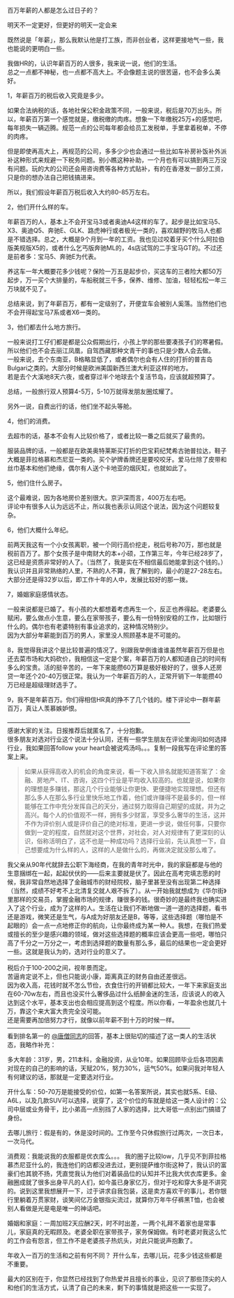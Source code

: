 百万年薪的人都是怎么过日子的？

明天不一定更好，但更好的明天一定会来  

既然说是「年薪」，那么我默认他是打工族，而非创业者，这样更接地气一些，我也能说的更明白一些。  
  
我做HR的，认识年薪百万的人很多，我来说一说，他们的生活。  
总之一点都不神秘，也一点都不高大上。不会像题主说的很苦逼，也不会多么美好。  
  
1，年薪百万的税后收入究竟是多少。  
  
如果合法纳税的话，各地社保公积金政策不同，一般来说，税后是70万出头。所以，年薪百万第一个感觉就是，缴税缴的肉疼。想象一下年缴税25万+的感觉吧，每年损失一辆迈腾。规范一点的公司每年都会给员工发税单，手里拿着税单，不停的肉疼。  
  
但是即使再高大上，再规范的公司，多多少少也会通过一些比如车补房补饭补外派补这种形式来规避一下税务问题。别小瞧这种补助，一个月也有可以搞到两三万没有问题。玩的大的公司还会用咨询费等各种方式贴补，有的在香港发一部分工资，只是你的想办法自己把钱搞进来。  
  
所以，我们假设年薪百万税后收入大约80-85万左右。  
  
  
2，他们开什么样的车。  
  
年薪百万的人，基本上不会开宝马3或者奥迪A4这样的车了。起步是比如宝马5、X3、奥迪Q5、奔驰E、GLK、路虎神行或者极光一类的，喜欢越野的牧马人也都是不错选择。总之，大概是9个月到一年的工资。我也见过咬着牙买个什么阿拉伯版美规版X5的，或者什么乞丐版奔驰ML的，4s店试驾的二手宝马GT的。不过还是前者多：宝马5、奔驰E为代表。  
  
养这车一年大概要花多少钱呢？保险一万五是起步价，买这车的三者险大都50万起步，万一买个大排量的，车船税就三千多，保养、维修、加油，轻轻松松一年三万块就不见了。  
  
总结来说，到了年薪百万，都有一定级别了，开便宜车会被别人奚落。当然他们也不会开得起宝马7系或者X6一类的。  
  
3，他们都去什么地方旅行。  
  
一般来说打工仔们都是都是公众假期出行，小孩上学的那些要凑孩子们的寒暑假。所以他们也不会去丽江凤凰，自驾西藏那种文青干的事也只是少数人会去做。  
一般来说，去个东南亚，B格略显低了，或者偶尔也会有人住的打折的普吉岛Bulgari之类的。大部分时候是欧洲美国新西兰澳大利亚这样的地方。  
若是去个大溪地8天六夜，或者穿过半个地球去个复活节岛，应该就超预算了。  
  
总结，一般旅行双人预算4-5万，5-10万就得发朋友圈炫耀了。  
  
另外一说，自费出行的话，他们坐不起头等舱。  
  
4，他们的消费。  
  
去超市的话，基本不会有人比较价格了，或者比较一番之后就买了最贵的。  
  
服装品牌的话，一般都是在欧美奥特莱斯买打折的巴宝莉纪梵希古驰普拉达，鞋子大概是菲拉格慕和杰尼亚一类的。买个驴牌香牌还是要咬咬牙。爱马仕除了皮带和丝巾基本和他们绝缘，偶尔有人送个卡地亚的烟灰缸，也就如此了。  
  
5，他们住什么房子。  
  
这个最难说，因为各地房价差别很大。京沪深而言，400万左右吧。  
评论中有很多人认为远远不止，所以我也表示认同这个说法，因为这个问题较复杂。  
  
6，他们大概什么年纪。  
  
前两天我这有一个小女孩离职，被一个同行高价挖走，税后号称70万，那也就是税前百万了。那个女孩子是中南财大的本+小硕，工作第三年，今年已经28岁了，这已经是资质非常好的人了。（当然了，我是实在不相信最后她能拿到这个钱的。）  
我认识并且非常熟络的人里，不熟的人不算，我了解到的，最小的是27-28左右。大部分还是得32岁以后，即工作十年的人中，发展比较好的那一拨。  
  
7，婚姻家庭感情状态。  
  
一般来说都是已婚了。有小孩的大都想着考虑再生一个，反正也养得起。老婆要么赋闲，要么做点小生意，要么在家带孩子，要么有一份特别安稳的工作，比如银行什么的。偶尔也有老婆特别有事业追求的，这种情况特别少。  
因为大部分年薪能到百万的男人，家里没人照顾基本是不可能的。  
  
8，我觉得我讲这个是比较普遍的情况了。别跟我举例谁谁谁虽然年薪百万但是也还去菜市场和大妈砍价，我相信这一定是个案，年薪百万的人都知道自己的时间有多么的宝贵。活的挺辛苦的，一年下来能攒60万算是极好极好的了，很多人还房贷一年还个20-40万很正常。我认为一个年薪百万的人，正常开销下一年能攒40万已经是超级理财选手了。  
  
9，我不是年薪百万。你们得相信HR真的挣不了几个钱的。楼下评论中一群年薪百万，真让人羡慕嫉妒恨。  

——————————————————————————————  
感谢大家的关注。日报推荐后就匿名了，十分抱歉。  
很多朋友对选对行业这个说法十分认同，还有一些学生朋友在评论里询问如何选择行业，我如果回答follow your heart会被说鸡汤吗。。。复制一段我写在评论里的答案上来。  

> 如果从获得高收入的机会的角度来说，看一下收入排名就能知道答案了：金融、房地产、IT、咨询，这四个行业是平均收入较高的。也就是说，如果你的理想是多赚钱，那这几个行业能够让你更快、更便捷地实现理想。但还有那么多人在那么多行业里快乐地工作着，他们或许赚得不是最多的，但一样能够在工作中充分发挥自己的天分，通过努力取得自己期望的成就，并为之高兴。每个人的价值观不一样，拥有多少财富，享受多么奢华的生活，这并不作为评价别人或是评价自己的绝对标准，更进一步说，做任何事，只要你做到一定的程度，自然就对这个世界，对社会，对人对规律有了更深刻的认识，俗称活明白了，这不也是一种成功吗？选择行业前，先认真想一下，自己想要成为什么样的人，这样的人是做什么的，再做决定就没那么难了。  

我父亲从90年代就辞去公职下海经商，在我的青年时光中，我的家庭都是与他的生意捆绑在一起，起起伏伏的——后来主要就是伏了。因此在高考完填志愿的时候，我非常自然地选择了金融城市的财经院校，脑子里甚至没有出现第二种选择（当然，成绩不好考不上北清复交就人艰不拆了）。从一开始我就想成为《华尔街》里那样的交易员，掌握金融市场的规律，赚很多的钱。很奇妙的是最终我也确实进入了这个行业，成为了这样的人。生活在让我们不断地做一道一道的选择题，看书还是游戏，微笑还是生气，与A成为好朋友还是B，等等，这些选择题（哪怕是不起眼的）会一点一点地修正你的航向，让你最终成为某一种人。我想，在我们热爱或擅长的至少是感兴趣的领域，做对这些选择题的概率应该会更高一些吧，哪怕只高了千分之一万分之一，考虑到选择题的数量有那么多，最后的结果也一定会更好一些。这就是我认为的，选对行业的意义了。  
——————————————————————————————  
税后介于100-200之间，视年景而定。  
苦逼肯定说不上，但也只能说小康，距离真正的财务自由还差很远。  
因为收入高，花钱时就不怎么节俭，衣食住行的开销都比较大，一年下来家庭支出在60-70w左右，而且也没买什么奢侈品过什么纸醉金迷的生活，应该说人的收入达到这个水平，基本支出也会相应提高到这个程度。所以你看，一年盈余也就几十万，靠这个来大富大贵完全没可能。  
还是需要再加倍努力才行，就像以前年薪不到十万的时候一样。  
——————————————————————————————  
看到排名第一的 [@唐僧同志](http://www.zhihu.com/people/95101c4c6ed47630bf46f0975ada651c)的回答，基本上很贴切的描述了这一类人的生活状态，我略作补充：  
  
多大年龄：31岁，男，211本科，金融投资，从业10年。如果回顾毕业后各项因素对现在的自己的影响的话，天赋20%，努力30%，运气50%。如果问我对年轻人有何建议的话，那就是一定要选对行业。  
  
开什么车：50-70万是能接受的价位，如第一名答案所说，其实也就5系、E级、A6L，以及几款SUV可以选择，说穿了，这个价位的车就是给这一类人设计的：公司中层或业务骨干，比小弟高一点别挡了人家的选择，比大哥低一点别出门搞错了身份。  
  
去哪儿旅行：假是有的，休是没时间的。工作至今只休假旅行过两次，一次日本，一次马代。  
  
消费观：我能说我的衣服都是优衣库么。。。 我的圈子比较low，几乎见不到菲拉格慕杰尼亚什么的，我连他们的店都没进去过，更别提萨维尔街这种了，我认识的富豪们也其貌不扬，凭直觉我认为他们对着装品位的认知并不比我大优衣库更多。金融圈成就了很多出身平凡的人们，如今虽已身家亿万，但对于吃和穿大多是不讲究的。说到这里我想展开一下，过于讲求自我包装，这是卖方喜欢干的事儿，若你银行里躺着万贯家财，谈笑间亿万金银指尖流过，就算你万年牛仔裤黑T恤，也会被别人看做是光是电是唯一的神话吧。  
  
婚姻和家庭：一周加班2天应酬2天，时不时出差，一两个礼拜不着家也是常事儿，家庭真的无暇顾及。老婆全职在家带孩子，家务保姆做。有时老婆对我这么忙的工作会有怨言，但工作不是老婆孩子热炕头，对此只能说声抱歉了。  
  
年收入一百万的生活和之前有何不同？ 开什么车，去哪儿玩，花多少钱这些都是不重要。  
  
最大的区别在于，你显然已经找到了你热爱并且擅长的事业，见识了那些顶尖的人和他们的生活方式，认清了自己的未来，剩下的事情就是把这些一一实现了。